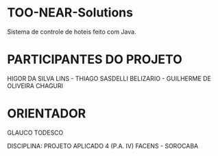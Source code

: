 # TOO-NEAR-Solutions
Sistema de controle de hoteis feito com Java.

# PARTICIPANTES DO PROJETO
HIGOR DA SILVA LINS - THIAGO SASDELLI BELIZARIO - GUILHERME DE OLIVEIRA CHAGURI 

# ORIENTADOR 
GLAUCO TODESCO

DISCIPLINA: PROJETO APLICADO 4 (P.A. IV)
FACENS - SOROCABA
